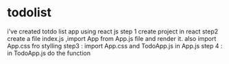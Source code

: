 # todolist
i've created totdo list app using react js
step 1 create project in react
step2 create a file index.js ,import App from App.js file and render it. also import App.css fro stylling
step3 : import App.css and TodoApp.js in App.js
step 4 : in TodoApp.js do the function

